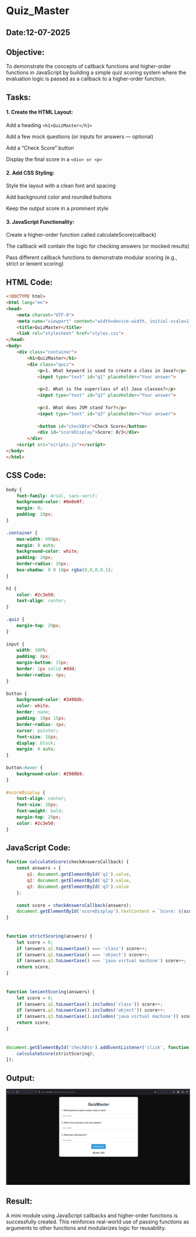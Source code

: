 # Quiz_Master
## Date:12-07-2025
## Objective:
To demonstrate the concepts of callback functions and higher-order functions in JavaScript by building a simple quiz scoring system where the evaluation logic is passed as a callback to a higher-order function.

## Tasks:

#### 1. Create the HTML Layout:
Add a heading ```<h1>QuizMaster</h1>```

Add a few mock questions (or inputs for answers — optional)

Add a “Check Score” button

Display the final score in a ```<div> or <p>```

#### 2. Add CSS Styling:
Style the layout with a clean font and spacing

Add background color and rounded buttons

Keep the output score in a prominent style

#### 3. JavaScript Functionality:
Create a higher-order function called calculateScore(callback)

The callback will contain the logic for checking answers (or mocked results)

Pass different callback functions to demonstrate modular scoring (e.g., strict or lenient scoring)
## HTML Code:
```html
<!DOCTYPE html>
<html lang="en">
<head>
    <meta charset="UTF-8">
    <meta name="viewport" content="width=device-width, initial-scale=1.0">
    <title>QuizMaster</title>
    <link rel="stylesheet" href="styles.css">
</head>
<body>
    <div class="container">
        <h1>QuizMaster</h1>
        <div class="quiz">
            <p>1. What keyword is used to create a class in Java?</p>
            <input type="text" id="q1" placeholder="Your answer">
            
            <p>2. What is the superclass of all Java classes?</p>
            <input type="text" id="q2" placeholder="Your answer">
            
            <p>3. What does JVM stand for?</p>
            <input type="text" id="q3" placeholder="Your answer">
            
            <button id="checkBtn">Check Score</button>
            <div id="scoreDisplay">Score: 0/3</div>
        </div>
    <script src="scripts.js"></script>
</body>
</html>
```
## CSS Code:
```css
body {
    font-family: Arial, sans-serif;
    background-color: #0e0e0f;
    margin: 0;
    padding: 20px;
}

.container {
    max-width: 600px;
    margin: 0 auto;
    background-color: white;
    padding: 20px;
    border-radius: 10px;
    box-shadow: 0 0 10px rgba(0,0,0,0.1);
}

h1 {
    color: #2c3e50;
    text-align: center;
}

.quiz {
    margin-top: 20px;
}

input {
    width: 100%;
    padding: 8px;
    margin-bottom: 15px;
    border: 1px solid #ddd;
    border-radius: 4px;
}

button {
    background-color: #3498db;
    color: white;
    border: none;
    padding: 10px 15px;
    border-radius: 4px;
    cursor: pointer;
    font-size: 16px;
    display: block;
    margin: 0 auto;
}

button:hover {
    background-color: #2980b9;
}

#scoreDisplay {
    text-align: center;
    font-size: 20px;
    font-weight: bold;
    margin-top: 20px;
    color: #2c3e50;
}
```
## JavaScript Code:
```js
function calculateScore(checkAnswersCallback) {
    const answers = {
        q1: document.getElementById('q1').value,
        q2: document.getElementById('q2').value,
        q3: document.getElementById('q3').value
    };
    
    const score = checkAnswersCallback(answers);
    document.getElementById('scoreDisplay').textContent = `Score: ${score}/3`;
}


function strictScoring(answers) {
    let score = 0;
    if (answers.q1.toLowerCase() === 'class') score++;
    if (answers.q2.toLowerCase() === 'object') score++;
    if (answers.q3.toLowerCase() === 'java virtual machine') score++;
    return score;
}


function lenientScoring(answers) {
    let score = 0;
    if (answers.q1.toLowerCase().includes('class')) score++;
    if (answers.q2.toLowerCase().includes('object')) score++;
    if (answers.q3.toLowerCase().includes('java virtual machine')) score++;
    return score;
}


document.getElementById('checkBtn').addEventListener('click', function() {
    calculateScore(strictScoring);
});
```
## Output:
![alt text](image.png)

## Result:
A mini module using JavaScript callbacks and higher-order functions is successfully created. This reinforces real-world use of passing functions as arguments to other functions and modularizes logic for reusability.

